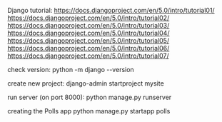 Django tutorial:
https://docs.djangoproject.com/en/5.0/intro/tutorial01/
https://docs.djangoproject.com/en/5.0/intro/tutorial02/
https://docs.djangoproject.com/en/5.0/intro/tutorial03/
https://docs.djangoproject.com/en/5.0/intro/tutorial04/
https://docs.djangoproject.com/en/5.0/intro/tutorial05/
https://docs.djangoproject.com/en/5.0/intro/tutorial06/
https://docs.djangoproject.com/en/5.0/intro/tutorial07/


check version:
python -m django --version

create new project:
django-admin startproject mysite

run server (on port 8000):
python manage.py runserver
<!-- or python manage.py runserver 8080 -->

creating the Polls app
python manage.py startapp polls